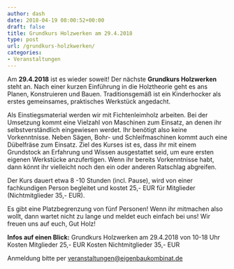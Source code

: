 ```yaml
---
author: dash
date: 2018-04-19 08:00:52+00:00
draft: false
title: Grundkurs Holzwerken am 29.4.2018
type: post
url: /grundkurs-holzkwerken/
categories:
- Veranstaltungen
---
```


Am **29.4.2018** ist es wieder soweit! Der nächste **Grundkurs Holzwerken** steht an. Nach einer kurzen Einführung in die Holztheorie geht es ans Planen, Konstruieren und Bauen. Traditionsgemäß ist ein Kinderhocker als erstes gemeinsames, praktisches Werkstück angedacht.<!-- more -->

Als Einstiegsmaterial werden wir mit Fichtenleimholz arbeiten. Bei der Umsetzung kommt eine Vielzahl von Maschinen zum Einsatz, an denen ihr selbstverständlich eingewiesen werdet. Ihr benötigt also keine Vorkenntnisse. Neben Sägen, Bohr- und Schleifmaschinen kommt auch eine Dübelfräse zum Einsatz. Ziel des Kurses ist es, dass ihr mit einem Grundstock an Erfahrung und Wissen ausgestattet seid, um eure ersten eigenen Werkstücke anzufertigen. Wenn ihr bereits Vorkenntnisse habt, dann könnt ihr vielleicht noch den ein oder anderen Ratschlag abgreifen.

Der Kurs dauert etwa 8 -10 Stunden (incl. Pause), wird von einer fachkundigen Person begleitet und kostet 25,- EUR für Mitglieder (Nichtmitglieder 35,- EUR).

Es gibt eine Platzbegrenzung von fünf Personen! Wenn ihr mitmachen also wollt, dann wartet nicht zu lange und meldet euch einfach bei uns! Wir freuen uns auf euch, Gut Holz!

**Infos auf einen Blick:**
Grundkurs Holzwerken am 29.4.2018 von 10-18 Uhr
Kosten Mitglieder 25,- EUR
Kosten Nichtmitglieder 35,- EUR

Anmeldung bitte per [veranstaltungen@eigenbaukombinat.de](mailto:veranstaltungen@eigenbaukombinat.de)
